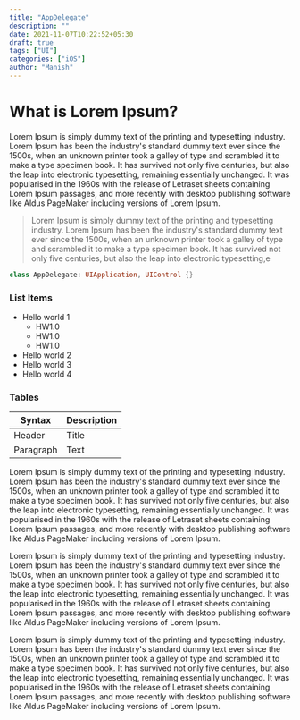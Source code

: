 ```yaml
---
title: "AppDelegate"
description: ""
date: 2021-11-07T10:22:52+05:30
draft: true
tags: ["UI"]
categories: ["iOS"]
author: "Manish"
---
```


# What is Lorem Ipsum?
Lorem Ipsum is simply dummy text of the printing and typesetting industry. Lorem Ipsum has been the industry's standard dummy text ever since the 1500s, when an unknown printer took a galley of type and scrambled it to make a type specimen book. It has survived not only five centuries, but also the leap into electronic typesetting, remaining essentially unchanged. It was popularised in the 1960s with the release of Letraset sheets containing Lorem Ipsum passages, and more recently with desktop publishing software like Aldus PageMaker including versions of Lorem Ipsum.

>Lorem Ipsum is simply dummy text of the printing and typesetting 
>industry. Lorem Ipsum has been the industry's standard dummy text ever 
>since the 1500s, when an unknown printer took a galley of type and 
>scrambled it to make a type specimen book. It has survived not only 
>five centuries, but also the leap into electronic typesetting,e

```swift
class AppDelegate: UIApplication, UIControl {}
```

### List Items
- Hello world 1
    - HW1.0
    - HW1.0
    - HW1.0
- Hello world 2
- Hello world 3
- Hello world 4

### Tables
| Syntax      | Description |
| ----------- | ----------- |
| Header      | Title       |
| Paragraph   | Text        |

Lorem Ipsum is simply dummy text of the printing and typesetting industry. Lorem Ipsum has been the industry's standard dummy text ever since the 1500s, when an unknown printer took a galley of type and scrambled it to make a type specimen book. It has survived not only five centuries, but also the leap into electronic typesetting, remaining essentially unchanged. It was popularised in the 1960s with the release of Letraset sheets containing Lorem Ipsum passages, and more recently with desktop publishing software like Aldus PageMaker including versions of Lorem Ipsum.

Lorem Ipsum is simply dummy text of the printing and typesetting industry. Lorem Ipsum has been the industry's standard dummy text ever since the 1500s, when an unknown printer took a galley of type and scrambled it to make a type specimen book. It has survived not only five centuries, but also the leap into electronic typesetting, remaining essentially unchanged. It was popularised in the 1960s with the release of Letraset sheets containing Lorem Ipsum passages, and more recently with desktop publishing software like Aldus PageMaker including versions of Lorem Ipsum.

Lorem Ipsum is simply dummy text of the printing and typesetting industry. Lorem Ipsum has been the industry's standard dummy text ever since the 1500s, when an unknown printer took a galley of type and scrambled it to make a type specimen book. It has survived not only five centuries, but also the leap into electronic typesetting, remaining essentially unchanged. It was popularised in the 1960s with the release of Letraset sheets containing Lorem Ipsum passages, and more recently with desktop publishing software like Aldus PageMaker including versions of Lorem Ipsum.